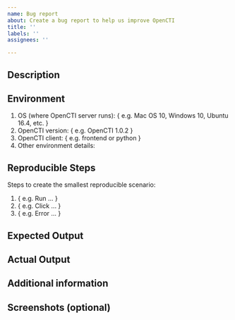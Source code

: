 ```yaml
---
name: Bug report
about: Create a bug report to help us improve OpenCTI
title: ''
labels: ''
assignees: ''

---
```


## Description

<!-- Please provide a clear and concise description of the bug. -->

## Environment

1. OS (where OpenCTI server runs): { e.g. Mac OS 10, Windows 10, Ubuntu 16.4, etc. }
2. OpenCTI version: { e.g. OpenCTI 1.0.2 }
3. OpenCTI client: { e.g. frontend or python }
4. Other environment details:

## Reproducible Steps

Steps to create the smallest reproducible scenario:
1. { e.g. Run ... }
2. { e.g. Click ... }
3. { e.g. Error ... }

## Expected Output

<!-- Please describe what you expected to happen. -->

## Actual Output

<!-- Please describe what actually happened. -->
 
## Additional information

<!-- Any additional information, including logs or screenshots if you have any. -->

## Screenshots (optional)
